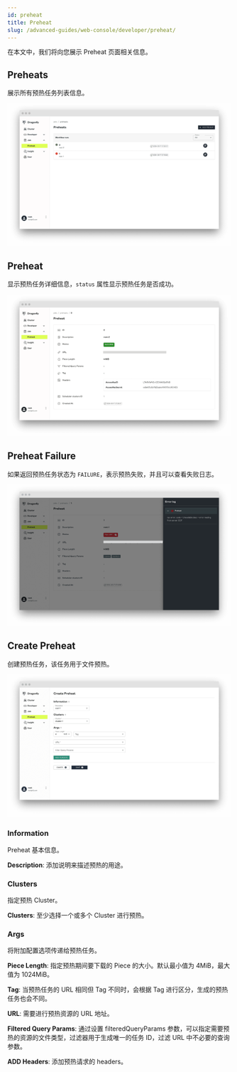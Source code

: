 ```yaml
---
id: preheat
title: Preheat
slug: /advanced-guides/web-console/developer/preheat/
---
```


在本文中，我们将向您展示 Preheat 页面相关信息。

## Preheats

展示所有预热任务列表信息。

![preheats](../../../resource/advanced-guides/preheat/preheats.png)

## Preheat

显示预热任务详细信息，`status` 属性显示预热任务是否成功。

![preheat](../../../resource/advanced-guides/preheat/success-preheat.png)

## Preheat Failure

如果返回预热任务状态为 `FAILURE`，表示预热失败，并且可以查看失败日志。

![preheat-failure](../../../resource/advanced-guides/preheat/failure-preheat.png)

## Create Preheat

创建预热任务，该任务用于文件预热。

![create-preheat](../../../resource/advanced-guides/preheat/create-preheat.png)

### Information

Preheat 基本信息。

**Description**: 添加说明来描述预热的用途。

### Clusters

指定预热 Cluster。

**Clusters**: 至少选择一个或多个 Cluster 进行预热。

### Args

将附加配置选项传递给预热任务。

**Piece Length**: 指定预热期间要下载的 Piece 的大小。默认最小值为 4MiB，最大值为 1024MiB。

**Tag**: 当预热任务的 URL 相同但 Tag 不同时，会根据 Tag 进行区分，生成的预热任务也会不同。

**URL**: 需要进行预热资源的 URL 地址。

**Filtered Query Params**: 通过设置 filteredQueryParams 参数，可以指定需要预热的资源的文件类型，过滤器用于生成唯一的任务 ID，过滤 URL 中不必要的查询参数。

**ADD Headers**: 添加预热请求的 headers。
